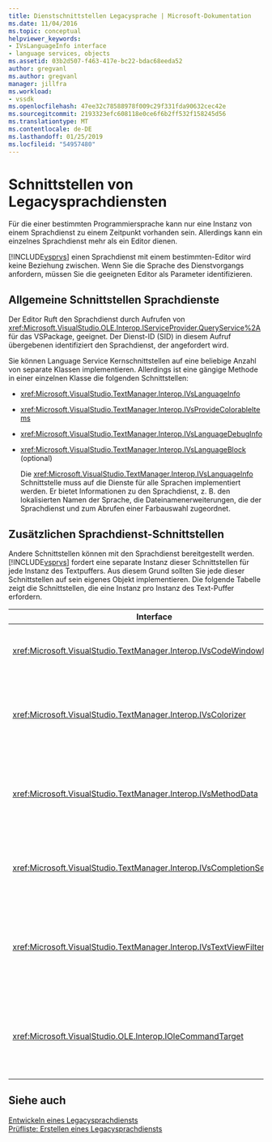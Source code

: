 ```yaml
---
title: Dienstschnittstellen Legacysprache | Microsoft-Dokumentation
ms.date: 11/04/2016
ms.topic: conceptual
helpviewer_keywords:
- IVsLanguageInfo interface
- language services, objects
ms.assetid: 03b2d507-f463-417e-bc22-bdac68eeda52
author: gregvanl
ms.author: gregvanl
manager: jillfra
ms.workload:
- vssdk
ms.openlocfilehash: 47ee32c78588978f009c29f331fda90632cec42e
ms.sourcegitcommit: 2193323efc608118e0ce6f6b2ff532f158245d56
ms.translationtype: MT
ms.contentlocale: de-DE
ms.lasthandoff: 01/25/2019
ms.locfileid: "54957480"
---
```

# <a name="legacy-language-service-interfaces"></a>Schnittstellen von Legacysprachdiensten
Für die einer bestimmten Programmiersprache kann nur eine Instanz von einem Sprachdienst zu einem Zeitpunkt vorhanden sein. Allerdings kann ein einzelnes Sprachdienst mehr als ein Editor dienen.  
  
 [!INCLUDE[vsprvs](../../code-quality/includes/vsprvs_md.md)] einen Sprachdienst mit einem bestimmten-Editor wird keine Beziehung zwischen. Wenn Sie die Sprache des Dienstvorgangs anfordern, müssen Sie die geeigneten Editor als Parameter identifizieren.  
  
## <a name="common-interfaces-associated-with-language-services"></a>Allgemeine Schnittstellen Sprachdienste  
 Der Editor Ruft den Sprachdienst durch Aufrufen von <xref:Microsoft.VisualStudio.OLE.Interop.IServiceProvider.QueryService%2A> für das VSPackage, geeignet. Der Dienst-ID (SID) in diesem Aufruf übergebenen identifiziert den Sprachdienst, der angefordert wird.  
  
 Sie können Language Service Kernschnittstellen auf eine beliebige Anzahl von separate Klassen implementieren. Allerdings ist eine gängige Methode in einer einzelnen Klasse die folgenden Schnittstellen:  
  
- <xref:Microsoft.VisualStudio.TextManager.Interop.IVsLanguageInfo>  
  
- <xref:Microsoft.VisualStudio.TextManager.Interop.IVsProvideColorableItems>  
  
- <xref:Microsoft.VisualStudio.TextManager.Interop.IVsLanguageDebugInfo>  
  
- <xref:Microsoft.VisualStudio.TextManager.Interop.IVsLanguageBlock> (optional)  
  
  Die <xref:Microsoft.VisualStudio.TextManager.Interop.IVsLanguageInfo> Schnittstelle muss auf die Dienste für alle Sprachen implementiert werden. Er bietet Informationen zu den Sprachdienst, z. B. den lokalisierten Namen der Sprache, die Dateinamenerweiterungen, die der Sprachdienst und zum Abrufen einer Farbauswahl zugeordnet.  
  
## <a name="additional-language-service-interfaces"></a>Zusätzlichen Sprachdienst-Schnittstellen  
 Andere Schnittstellen können mit den Sprachdienst bereitgestellt werden. [!INCLUDE[vsprvs](../../code-quality/includes/vsprvs_md.md)] fordert eine separate Instanz dieser Schnittstellen für jede Instanz des Textpuffers. Aus diesem Grund sollten Sie jede dieser Schnittstellen auf sein eigenes Objekt implementieren. Die folgende Tabelle zeigt die Schnittstellen, die eine Instanz pro Instanz des Text-Puffer erfordern.  
  
|Interface|Beschreibung|  
|---------------|-----------------|  
|<xref:Microsoft.VisualStudio.TextManager.Interop.IVsCodeWindowManager>|Verwaltet die Zusatzelemente des Code-Fenster, z. B. die Dropdownleiste an. Sie können diese Schnittstelle abrufen, indem Sie mit der <xref:Microsoft.VisualStudio.TextManager.Interop.IVsLanguageInfo.GetCodeWindowManager%2A> Methode. Es gibt ein <xref:Microsoft.VisualStudio.TextManager.Interop.IVsCodeWindowManager> pro Code-Fenster.|  
|<xref:Microsoft.VisualStudio.TextManager.Interop.IVsColorizer>|Farbliche Darstellung Programmiersprachen-Schlüsselwörter und Trennzeichen. Sie können diese Schnittstelle abrufen, indem Sie mit der <xref:Microsoft.VisualStudio.TextManager.Interop.IVsLanguageInfo.GetColorizer%2A> Methode. <xref:Microsoft.VisualStudio.TextManager.Interop.IVsColorizer> wird zum Zeitpunkt der Paint aufgerufen werden. Vermeiden Sie rechenintensive Aufgaben in <xref:Microsoft.VisualStudio.TextManager.Interop.IVsColorizer> oder konnte die Leistung beeinträchtigt werden.|  
|<xref:Microsoft.VisualStudio.TextManager.Interop.IVsMethodData>|Stellt Parameter IntelliSense-QuickInfo bereit. Wenn der Sprachdienst erkennt ein Zeichen, der angibt, Methodendaten muss angezeigt werden, z. B. eine öffnende Klammer ruft er die <xref:Microsoft.VisualStudio.TextManager.Interop.IVsMethodTipWindow.SetMethodData%2A> -Methode benachrichtigt den Text anzuzeigen, die der Sprachdienst ist für die Anzeige einer Parameter-QuickInfo bereit. Die Textansicht klicken Sie dann einen Rückruf in den Sprachdienst, indem Sie mithilfe der Methoden der der <xref:Microsoft.VisualStudio.TextManager.Interop.IVsMethodData> -Schnittstelle zum Abrufen der erforderlichen Informationen für die Anzeige der QuickInfo.|  
|<xref:Microsoft.VisualStudio.TextManager.Interop.IVsCompletionSet>|Stellt IntelliSense-Anweisungsvervollständigung bereit. Wenn der Sprachdienst bereit, um eine Vervollständigungsliste anzuzeigen ist, ruft er die <xref:Microsoft.VisualStudio.TextManager.Interop.IVsTextView.UpdateCompletionStatus%2A> Methode in der Textansicht. Die Textansicht klicken Sie dann einen Rückruf in den Sprachdienst, indem Sie mit den Methoden der <xref:Microsoft.VisualStudio.TextManager.Interop.IVsCompletionSet> Objekt.|  
|<xref:Microsoft.VisualStudio.TextManager.Interop.IVsTextViewFilter>|Ermöglicht die Änderung von der Textansicht, die den Befehlshandler verwenden. Die Klasse, in dem Sie implementieren, die <xref:Microsoft.VisualStudio.TextManager.Interop.IVsTextViewFilter> Schnittstelle muss auch implementieren die <xref:Microsoft.VisualStudio.OLE.Interop.IOleCommandTarget> Schnittstelle. Ruft die Textansicht ab, der <xref:Microsoft.VisualStudio.TextManager.Interop.IVsTextViewFilter> Objekt durch Abfragen der <xref:Microsoft.VisualStudio.OLE.Interop.IOleCommandTarget> -Objekt, das übergebene ist die <xref:Microsoft.VisualStudio.TextManager.Interop.IVsTextView.AddCommandFilter%2A> Methode. Ein SqlEndAltersStep vorhanden sein <xref:Microsoft.VisualStudio.TextManager.Interop.IVsTextViewFilter> Objekt für jede Ansicht.|  
|<xref:Microsoft.VisualStudio.OLE.Interop.IOleCommandTarget>|Fängt Befehle, dass der Benutzer in das Codefenster Typen ab. Überwachen Sie die Ausgabe Ihrer <xref:Microsoft.VisualStudio.OLE.Interop.IOleCommandTarget> Implementierung zum Bereitstellen von Informationen über den Abschluss der benutzerdefinierten und Anzeigen von Änderungen<br /><br /> Übergeben Ihrer <xref:Microsoft.VisualStudio.OLE.Interop.IOleCommandTarget> Objekt, das die Textansicht, Aufruf <xref:Microsoft.VisualStudio.TextManager.Interop.IVsTextView.AddCommandFilter%2A>.|  
  
## <a name="see-also"></a>Siehe auch  
 [Entwickeln eines Legacysprachdiensts](../../extensibility/internals/developing-a-legacy-language-service.md)   
 [Prüfliste: Erstellen eines Legacysprachdiensts](../../extensibility/internals/checklist-creating-a-legacy-language-service.md)